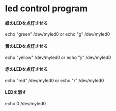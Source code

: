 # led control program

#### 緑のLEDを点灯させる
echo "green" /dev/myled0 or echo "g" /dev/myled0 

#### 黄のLEDを点灯させる
echo "yellow" /dev/myled0 or echo "y" /dev/myled0

#### 赤のLEDを点灯させる
echo "red" /dev/myled0 or echo "r" /dev/myled0

#### LEDを消す
echo 0 /dev/myled0
